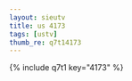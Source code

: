 ```yaml
--- 
layout: sieutv
title: us 4173
tags: [ustv]
thumb_re: q7t14173
---
```

{% include q7t1 key="4173" %} 
